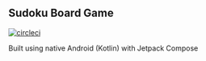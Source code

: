 ## Sudoku Board Game
[![circleci](https://circleci.com/gh/SeptAlfauzan/Sodoku.svg?style=svg)](https://circleci.com/gh/SeptAlfauzan/Sodoku)

Built using native Android (Kotlin) with Jetpack Compose